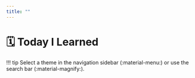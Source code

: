 ```yaml
---
title: ""
---
```


# 🗓️ Today I Learned

!!! tip
	Select a theme in the navigation sidebar (:material-menu:) or use the search bar (:material-magnify:).

